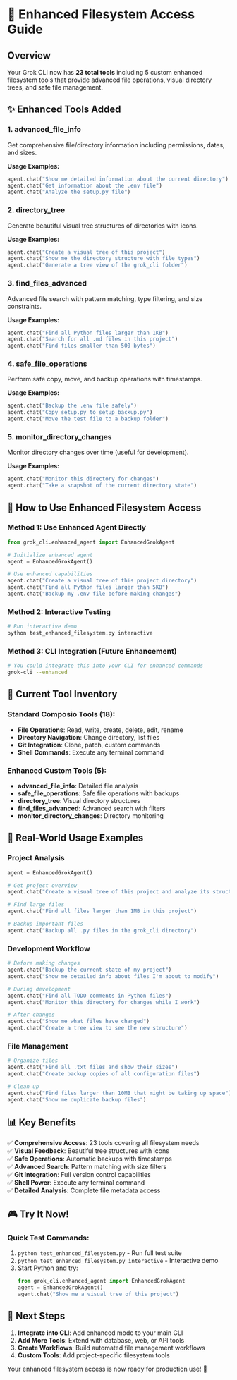 # 🚀 Enhanced Filesystem Access Guide

## Overview
Your Grok CLI now has **23 total tools** including 5 custom enhanced filesystem tools that provide advanced file operations, visual directory trees, and safe file management.

## ✨ Enhanced Tools Added

### 1. **advanced_file_info**
Get comprehensive file/directory information including permissions, dates, and sizes.

**Usage Examples:**
```python
agent.chat("Show me detailed information about the current directory")
agent.chat("Get information about the .env file")
agent.chat("Analyze the setup.py file")
```

### 2. **directory_tree**
Generate beautiful visual tree structures of directories with icons.

**Usage Examples:**
```python
agent.chat("Create a visual tree of this project")
agent.chat("Show me the directory structure with file types")
agent.chat("Generate a tree view of the grok_cli folder")
```

### 3. **find_files_advanced**
Advanced file search with pattern matching, type filtering, and size constraints.

**Usage Examples:**
```python
agent.chat("Find all Python files larger than 1KB")
agent.chat("Search for all .md files in this project")
agent.chat("Find files smaller than 500 bytes")
```

### 4. **safe_file_operations**
Perform safe copy, move, and backup operations with timestamps.

**Usage Examples:**
```python
agent.chat("Backup the .env file safely")
agent.chat("Copy setup.py to setup_backup.py")
agent.chat("Move the test file to a backup folder")
```

### 5. **monitor_directory_changes**
Monitor directory changes over time (useful for development).

**Usage Examples:**
```python
agent.chat("Monitor this directory for changes")
agent.chat("Take a snapshot of the current directory state")
```

## 🎯 **How to Use Enhanced Filesystem Access**

### Method 1: Use Enhanced Agent Directly
```python
from grok_cli.enhanced_agent import EnhancedGrokAgent

# Initialize enhanced agent
agent = EnhancedGrokAgent()

# Use enhanced capabilities
agent.chat("Create a visual tree of this project directory")
agent.chat("Find all Python files larger than 5KB")
agent.chat("Backup my .env file before making changes")
```

### Method 2: Interactive Testing
```bash
# Run interactive demo
python test_enhanced_filesystem.py interactive
```

### Method 3: CLI Integration (Future Enhancement)
```bash
# You could integrate this into your CLI for enhanced commands
grok-cli --enhanced
```

## 🔧 **Current Tool Inventory**

### **Standard Composio Tools (18):**
- **File Operations**: Read, write, create, delete, edit, rename
- **Directory Navigation**: Change directory, list files
- **Git Integration**: Clone, patch, custom commands
- **Shell Commands**: Execute any terminal command

### **Enhanced Custom Tools (5):**
- **advanced_file_info**: Detailed file analysis
- **safe_file_operations**: Safe file operations with backups
- **directory_tree**: Visual directory structures
- **find_files_advanced**: Advanced search with filters
- **monitor_directory_changes**: Directory monitoring

## 🚀 **Real-World Usage Examples**

### Project Analysis
```python
agent = EnhancedGrokAgent()

# Get project overview
agent.chat("Create a visual tree of this project and analyze its structure")

# Find large files
agent.chat("Find all files larger than 1MB in this project")

# Backup important files
agent.chat("Backup all .py files in the grok_cli directory")
```

### Development Workflow
```python
# Before making changes
agent.chat("Backup the current state of my project")
agent.chat("Show me detailed info about files I'm about to modify")

# During development
agent.chat("Find all TODO comments in Python files")
agent.chat("Monitor this directory for changes while I work")

# After changes
agent.chat("Show me what files have changed")
agent.chat("Create a tree view to see the new structure")
```

### File Management
```python
# Organize files
agent.chat("Find all .txt files and show their sizes")
agent.chat("Create backup copies of all configuration files")

# Clean up
agent.chat("Find files larger than 10MB that might be taking up space")
agent.chat("Show me duplicate backup files")
```

## 📊 **Key Benefits**

✅ **Comprehensive Access**: 23 tools covering all filesystem needs  
✅ **Visual Feedback**: Beautiful tree structures with icons  
✅ **Safe Operations**: Automatic backups with timestamps  
✅ **Advanced Search**: Pattern matching with size filters  
✅ **Git Integration**: Full version control capabilities  
✅ **Shell Power**: Execute any terminal command  
✅ **Detailed Analysis**: Complete file metadata access  

## 🎮 **Try It Now!**

### Quick Test Commands:
1. `python test_enhanced_filesystem.py` - Run full test suite
2. `python test_enhanced_filesystem.py interactive` - Interactive demo
3. Start Python and try:
   ```python
   from grok_cli.enhanced_agent import EnhancedGrokAgent
   agent = EnhancedGrokAgent()
   agent.chat("Show me a visual tree of this project")
   ```

## 🔮 **Next Steps**

1. **Integrate into CLI**: Add enhanced mode to your main CLI
2. **Add More Tools**: Extend with database, web, or API tools
3. **Create Workflows**: Build automated file management workflows
4. **Custom Tools**: Add project-specific filesystem tools

Your enhanced filesystem access is now ready for production use! 🎊 